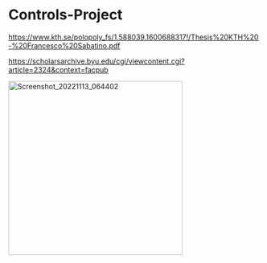 # Controls-Project

https://www.kth.se/polopoly_fs/1.588039.1600688317!/Thesis%20KTH%20-%20Francesco%20Sabatino.pdf

https://scholarsarchive.byu.edu/cgi/viewcontent.cgi?article=2324&context=facpub


<img width="346" alt="Screenshot_20221113_064402" src="https://user-images.githubusercontent.com/69090586/201708551-afff81b7-d05f-4a97-8947-6adde3a0968b.png">
